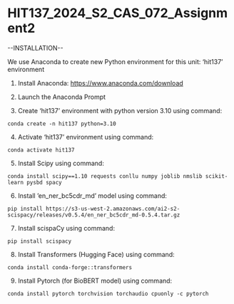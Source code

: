 # HIT137_2024_S2_CAS_072_Assignment2

--INSTALLATION--

We use Anaconda to create new Python environment for this unit: ‘hit137’ environment  

1. Install Anaconda: https://www.anaconda.com/download 

2. Launch the Anaconda Prompt 

3. Create ‘hit137’ environment with python version 3.10 using command:

```
conda create -n hit137 python=3.10
```

4. Activate ‘hit137’ environment using command:

```
conda activate hit137
```

5. Install Scipy using command:

```
conda install scipy==1.10 requests conllu numpy joblib nmslib scikit-learn pysbd spacy
```

6. Install ’en_ner_bc5cdr_md’ model using command:

```
pip install https://s3-us-west-2.amazonaws.com/ai2-s2-scispacy/releases/v0.5.4/en_ner_bc5cdr_md-0.5.4.tar.gz
```

7. Install scispaCy using command:

```
pip install scispacy
```

8. Install Transformers (Hugging Face) using command:

```
conda install conda-forge::transformers
```

9. Install Pytorch (for BioBERT model) using command:

```
conda install pytorch torchvision torchaudio cpuonly -c pytorch
```

